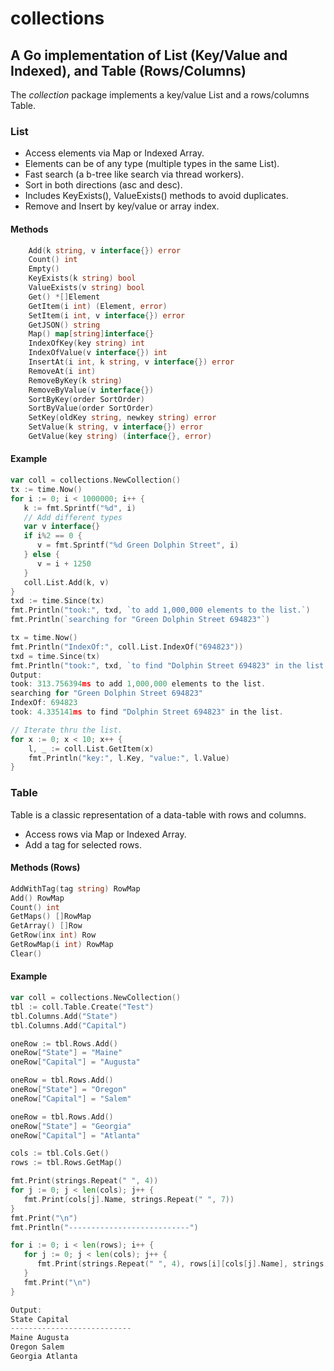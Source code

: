 # collections

## A Go implementation of List (Key/Value and Indexed), and Table (Rows/Columns)
The *collection* package implements a key/value List and a rows/columns Table.

### List
- Access elements via Map or Indexed Array.
- Elements can be of any type (multiple types in the same List).
- Fast search (a b-tree like search via thread workers). 
- Sort in both directions (asc and desc).
- Includes KeyExists(), ValueExists() methods to avoid duplicates.
- Remove and Insert by key/value or array index.

#### Methods
```go
	Add(k string, v interface{}) error
	Count() int
	Empty()
	KeyExists(k string) bool
	ValueExists(v string) bool
	Get() *[]Element
	GetItem(i int) (Element, error)
	SetItem(i int, v interface{}) error
	GetJSON() string
	Map() map[string]interface{}
	IndexOfKey(key string) int
	IndexOfValue(v interface{}) int
	InsertAt(i int, k string, v interface{}) error
	RemoveAt(i int)
	RemoveByKey(k string)
	RemoveByValue(v interface{})
	SortByKey(order SortOrder)
	SortByValue(order SortOrder)
	SetKey(oldKey string, newkey string) error
	SetValue(k string, v interface{}) error
	GetValue(key string) (interface{}, error)
```

#### Example
```go
var coll = collections.NewCollection()
tx := time.Now()
for i := 0; i < 1000000; i++ {
   k := fmt.Sprintf("%d", i)
   // Add different types
   var v interface{}
   if i%2 == 0 {
      v = fmt.Sprintf("%d Green Dolphin Street", i)
   } else {
      v = i + 1250
   }
   coll.List.Add(k, v)
}
txd := time.Since(tx)
fmt.Println("took:", txd, `to add 1,000,000 elements to the list.`)
fmt.Println(`searching for "Green Dolphin Street 694823"`)

tx = time.Now()
fmt.Println("IndexOf:", coll.List.IndexOf("694823"))
txd = time.Since(tx)
fmt.Println("took:", txd, `to find "Dolphin Street 694823" in the list.`)
Output:
took: 313.756394ms to add 1,000,000 elements to the list.
searching for "Green Dolphin Street 694823"
IndexOf: 694823
took: 4.335141ms to find "Dolphin Street 694823" in the list.

// Iterate thru the list.
for x := 0; x < 10; x++ {
	l, _ := coll.List.GetItem(x)
	fmt.Println("key:", l.Key, "value:", l.Value)
}
```

### Table
Table is a classic representation of a data-table with rows and columns.
- Access rows via Map or Indexed Array. 
- Add a tag for selected rows.

#### Methods (Rows)
```go
AddWithTag(tag string) RowMap
Add() RowMap
Count() int
GetMaps() []RowMap
GetArray() []Row
GetRow(inx int) Row
GetRowMap(i int) RowMap
Clear()
```

#### Example
```go
var coll = collections.NewCollection()
tbl := coll.Table.Create("Test")
tbl.Columns.Add("State")
tbl.Columns.Add("Capital")

oneRow := tbl.Rows.Add()
oneRow["State"] = "Maine"
oneRow["Capital"] = "Augusta"

oneRow = tbl.Rows.Add()
oneRow["State"] = "Oregon"
oneRow["Capital"] = "Salem"

oneRow = tbl.Rows.Add()
oneRow["State"] = "Georgia"
oneRow["Capital"] = "Atlanta"

cols := tbl.Cols.Get()
rows := tbl.Rows.GetMap()

fmt.Print(strings.Repeat(" ", 4))
for j := 0; j < len(cols); j++ {
   fmt.Print(cols[j].Name, strings.Repeat(" ", 7))
}
fmt.Print("\n")
fmt.Println("---------------------------")

for i := 0; i < len(rows); i++ {
   for j := 0; j < len(cols); j++ {
      fmt.Print(strings.Repeat(" ", 4), rows[i][cols[j].Name], strings.Repeat(" ", 4))
   }
   fmt.Print("\n")
}

Output:
State Capital 
---------------------------
Maine Augusta 
Oregon Salem 
Georgia Atlanta 
```

